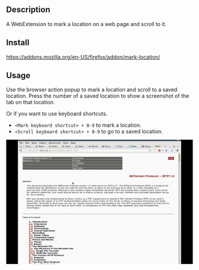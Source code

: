 ## Description

A WebExtension to mark a location on a web page and scroll to it.

## Install

<https://addons.mozilla.org/en-US/firefox/addon/mark-location/>

## Usage

Use the browser action popup to mark a location and scroll to a saved location.
Press the number of a saved location to show a screenshot of the tab on that
location.

Or if you want to use keyboard shortcuts.

- `<Mark keyboard shortcut> + 0-9` to mark a location.
- `<Scroll keyboard shortcut> + 0-9` to go to a saved location.

![demo](demo.gif)
